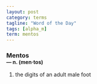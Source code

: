 ```yaml
---
layout: post
category: terms
tagline: "Word of the Day"
tags: [alpha_m]
term: mentos
---
```


<h3>Mentos<br/> <small>&mdash; n. (men<span>&middot;</span>tos)</small></h3>
<p><ol>
<li>the digits of an adult male foot</li>
</ol></p>
